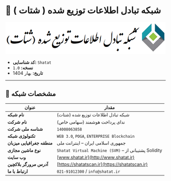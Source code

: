 # 📡 شبکه تبادل اطلاعات توزیع شده ( شتات )

![[لوگوی شتات]](https://github.com/shatathub/wp/blob/main/logo.png?raw=true)

- **کد شناسایی:** `Shatat`  
- **نسخه:** `1.0`  
- **تاریخ:** بهار 1404  

---

## 🔧 مشخصات شبکه

| عنوان | مقدار |
|-------|-------|
| **نام شبکه** | شبکه تبادل اطلاعات توزیع شده (شتات) |
| **نام شرکت** | ندای پرداخت هوشمند (سهامی خاص) |
| **شناسه ملی شرکت** | `14008063858` |
| **تکنولوژی شبکه** | `WEB 3.0`, `POGA`, `ENTERPRISE Blockchain` |
| **منطقه جغرافیایی میزبان** | جمهوری اسلامی ایران – اینترانت ملی |
| **نوع ماشین مجازی** | `Shatat Virtual Machine (SVM)` – پشتیبانی از Solidity |
| **وب سایت** | [www.shatat.ir](http://www.shatat.ir) |
| **آدرس مرورگر بلاکچین** | [https://shatatscan.ir](https://shatatscan.ir) |
| **ارتباط با ما** | `021-91012300` / `info@shatat.ir` |
